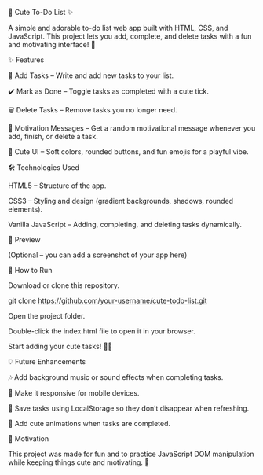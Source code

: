 🐻 Cute To-Do List ✨

A simple and adorable to-do list web app built with HTML, CSS, and JavaScript.
This project lets you add, complete, and delete tasks with a fun and motivating interface! 🎀

✨ Features

🧸 Add Tasks – Write and add new tasks to your list.

✔️ Mark as Done – Toggle tasks as completed with a cute tick.

🗑️ Delete Tasks – Remove tasks you no longer need.

🌈 Motivation Messages – Get a random motivational message whenever you add, finish, or delete a task.

🎨 Cute UI – Soft colors, rounded buttons, and fun emojis for a playful vibe.

🛠️ Technologies Used

HTML5 – Structure of the app.

CSS3 – Styling and design (gradient backgrounds, shadows, rounded elements).

Vanilla JavaScript – Adding, completing, and deleting tasks dynamically.

📸 Preview

(Optional – you can add a screenshot of your app here)

🚀 How to Run

Download or clone this repository.

git clone https://github.com/your-username/cute-todo-list.git


Open the project folder.

Double-click the index.html file to open it in your browser.

Start adding your cute tasks! 🐻✨

💡 Future Enhancements

🎶 Add background music or sound effects when completing tasks.

📱 Make it responsive for mobile devices.

💾 Save tasks using LocalStorage so they don’t disappear when refreshing.

🎉 Add cute animations when tasks are completed.

🌟 Motivation

This project was made for fun and to practice JavaScript DOM manipulation while keeping things cute and motivating. 🧡

